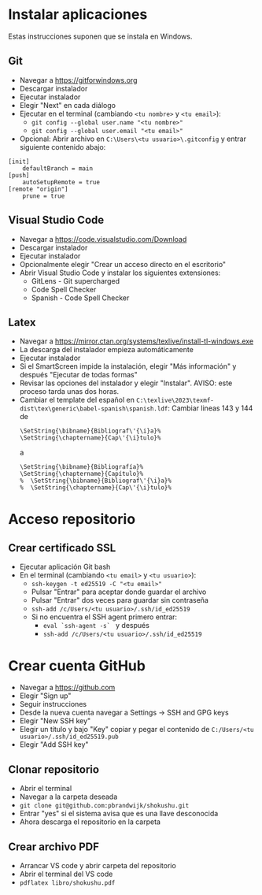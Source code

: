 # Instalar aplicaciones

Estas instrucciones suponen que se instala en Windows.

## Git
- Navegar a <https://gitforwindows.org>
- Descargar instalador
- Ejecutar instalador
- Elegir "Next" en cada diálogo
- Ejecutar en el terminal (cambiando `<tu nombre>` y `<tu email>`):
  - `git config --global user.name "<tu nombre>"`
  - `git config --global user.email "<tu email>"`
- Opcional: Abrir archivo en `C:\Users\<tu usuario>\.gitconfig` y entrar siguiente contenido abajo:
```
[init]
	defaultBranch = main
[push]
	autoSetupRemote = true
[remote "origin"]
	prune = true
```

## Visual Studio Code
- Navegar a <https://code.visualstudio.com/Download>
- Descargar instalador
- Ejecutar instalador
- Opcionalmente elegir "Crear un acceso directo en el escritorio"
- Abrir Visual Studio Code y instalar los siguientes extensiones:
  - GitLens - Git supercharged
  - Code Spell Checker
  - Spanish - Code Spell Checker

## Latex
- Navegar a <https://mirror.ctan.org/systems/texlive/install-tl-windows.exe>
- La descarga del instalador empieza automáticamente
- Ejecutar instalador
- Si el SmartScreen impide la instalación, elegir "Más información" y después "Ejecutar de todas formas"
- Revisar las opciones del instalador y elegir "Instalar". AVISO: este proceso tarda unas dos horas.
- Cambiar el template del español en `C:\texlive\2023\texmf-dist\tex\generic\babel-spanish\spanish.ldf`:
Cambiar lineas 143 y 144 de
  ```
  \SetString{\bibname}{Bibliograf\'{\i}a}%
  \SetString{\chaptername}{Cap\'{\i}tulo}%
  ```
  a
  ```
  \SetString{\bibname}{Bibliografía}%
  \SetString{\chaptername}{Capítulo}%
  %  \SetString{\bibname}{Bibliograf\'{\i}a}%
  %  \SetString{\chaptername}{Cap\'{\i}tulo}%
  ```

# Acceso repositorio

## Crear certificado SSL
- Ejecutar aplicación Git bash
- En el terminal (cambiando `<tu email>` y `<tu usuario>`):
  - `ssh-keygen -t ed25519 -C "<tu email>"`
  - Pulsar "Entrar" para aceptar donde guardar el archivo
  - Pulsar "Entrar" dos veces para guardar sin contraseña
  - `ssh-add /c/Users/<tu usuario>/.ssh/id_ed25519`
  - Si no encuentra el SSH agent primero entrar:
    - ``eval `ssh-agent -s` `` y después
    - `ssh-add /c/Users/<tu usuario>/.ssh/id_ed25519`

# Crear cuenta GitHub
- Navegar a <https://github.com>
- Elegir "Sign up"
- Seguir instrucciones
- Desde la nueva cuenta navegar a Settings -> SSH and GPG keys
- Elegir "New SSH key"
- Elegir un título y bajo "Key" copiar y pegar el contenido de `C:/Users/<tu usuario>/.ssh/id_ed25519.pub`
- Elegir "Add SSH key"

## Clonar repositorio
- Abrir el terminal
- Navegar a la carpeta deseada
- `git clone git@github.com:pbrandwijk/shokushu.git`
- Entrar "yes" si el sistema avisa que es una llave desconocida
- Ahora descarga el repositorio en la carpeta

## Crear archivo PDF
- Arrancar VS code y abrir carpeta del repositorio
- Abrir el terminal del VS code
- `pdflatex libro/shokushu.pdf`
